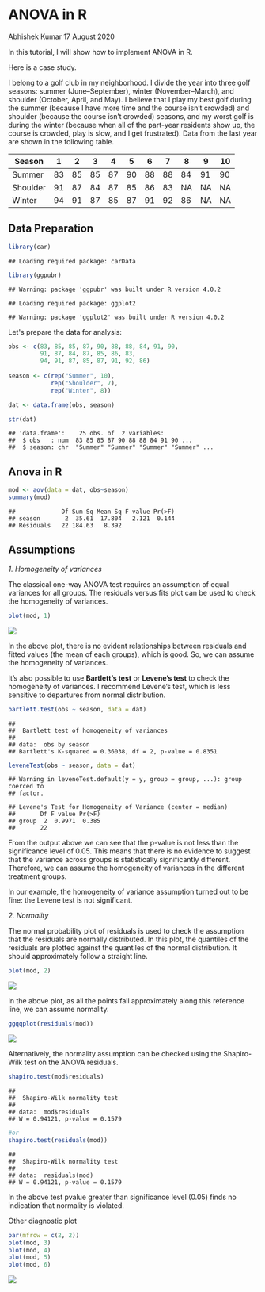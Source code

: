 ANOVA in R
================
Abhishek Kumar
17 August 2020

In this tutorial, I will show how to implement ANOVA in R.

Here is a case study.

I belong to a golf club in my neighborhood. I divide the year into three golf seasons: summer (June–September), winter (November–March), and shoulder (October, April, and May). I believe that I play my best golf during the summer (because I have more time and the course isn’t crowded) and shoulder (because the course isn’t crowded) seasons, and my worst golf is during the winter (because when all of the part-year residents show up, the course is crowded, play is slow, and I get frustrated). Data from the last year are shown in the following table.

| Season   | 1   | 2   | 3   | 4   | 5   | 6   | 7   | 8   | 9   | 10  |
|----------|-----|-----|-----|-----|-----|-----|-----|-----|-----|-----|
| Summer   | 83  | 85  | 85  | 87  | 90  | 88  | 88  | 84  | 91  | 90  |
| Shoulder | 91  | 87  | 84  | 87  | 85  | 86  | 83  | NA  | NA  | NA  |
| Winter   | 94  | 91  | 87  | 85  | 87  | 91  | 92  | 86  | NA  | NA  |

Data Preparation
----------------

``` r
library(car)
```

    ## Loading required package: carData

``` r
library(ggpubr)
```

    ## Warning: package 'ggpubr' was built under R version 4.0.2

    ## Loading required package: ggplot2

    ## Warning: package 'ggplot2' was built under R version 4.0.2

Let's prepare the data for analysis:

``` r
obs <- c(83, 85, 85, 87, 90, 88, 88, 84, 91, 90,
         91, 87, 84, 87, 85, 86, 83,
         94, 91, 87, 85, 87, 91, 92, 86)
         
season <- c(rep("Summer", 10),
            rep("Shoulder", 7),
            rep("Winter", 8))

dat <- data.frame(obs, season)

str(dat)
```

    ## 'data.frame':    25 obs. of  2 variables:
    ##  $ obs   : num  83 85 85 87 90 88 88 84 91 90 ...
    ##  $ season: chr  "Summer" "Summer" "Summer" "Summer" ...

Anova in R
----------

``` r
mod <- aov(data = dat, obs~season)
summary(mod)
```

    ##             Df Sum Sq Mean Sq F value Pr(>F)
    ## season       2  35.61  17.804   2.121  0.144
    ## Residuals   22 184.63   8.392

Assumptions
-----------

*1. Homogeneity of variances*

The classical one-way ANOVA test requires an assumption of equal variances for all groups. The residuals versus fits plot can be used to check the homogeneity of variances.

``` r
plot(mod, 1)
```

![](Anova_files/figure-markdown_github/unnamed-chunk-4-1.png)

In the above plot, there is no evident relationships between residuals and fitted values (the mean of each groups), which is good. So, we can assume the homogeneity of variances.

It’s also possible to use **Bartlett’s test** or **Levene’s test** to check the homogeneity of variances. I recommend Levene’s test, which is less sensitive to departures from normal distribution.

``` r
bartlett.test(obs ~ season, data = dat)
```

    ## 
    ##  Bartlett test of homogeneity of variances
    ## 
    ## data:  obs by season
    ## Bartlett's K-squared = 0.36038, df = 2, p-value = 0.8351

``` r
leveneTest(obs ~ season, data = dat)
```

    ## Warning in leveneTest.default(y = y, group = group, ...): group coerced to
    ## factor.

    ## Levene's Test for Homogeneity of Variance (center = median)
    ##       Df F value Pr(>F)
    ## group  2  0.9971  0.385
    ##       22

From the output above we can see that the p-value is not less than the significance level of 0.05. This means that there is no evidence to suggest that the variance across groups is statistically significantly different. Therefore, we can assume the homogeneity of variances in the different treatment groups.

In our example, the homogeneity of variance assumption turned out to be fine: the Levene test is not significant.

*2. Normality*

The normal probability plot of residuals is used to check the assumption that the residuals are normally distributed. In this plot, the quantiles of the residuals are plotted against the quantiles of the normal distribution. It should approximately follow a straight line.

``` r
plot(mod, 2)
```

![](Anova_files/figure-markdown_github/unnamed-chunk-7-1.png)

In the above plot, as all the points fall approximately along this reference line, we can assume normality.

``` r
ggqqplot(residuals(mod))
```

![](Anova_files/figure-markdown_github/unnamed-chunk-8-1.png)

Alternatively, the normality assumption can be checked using the Shapiro-Wilk test on the ANOVA residuals.

``` r
shapiro.test(mod$residuals)
```

    ## 
    ##  Shapiro-Wilk normality test
    ## 
    ## data:  mod$residuals
    ## W = 0.94121, p-value = 0.1579

``` r
#or
shapiro.test(residuals(mod))
```

    ## 
    ##  Shapiro-Wilk normality test
    ## 
    ## data:  residuals(mod)
    ## W = 0.94121, p-value = 0.1579

In the above test pvalue greater than significance level (0.05) finds no indication that normality is violated.

Other diagnostic plot

``` r
par(mfrow = c(2, 2))
plot(mod, 3)
plot(mod, 4)
plot(mod, 5)
plot(mod, 6)
```

![](Anova_files/figure-markdown_github/unnamed-chunk-10-1.png)
